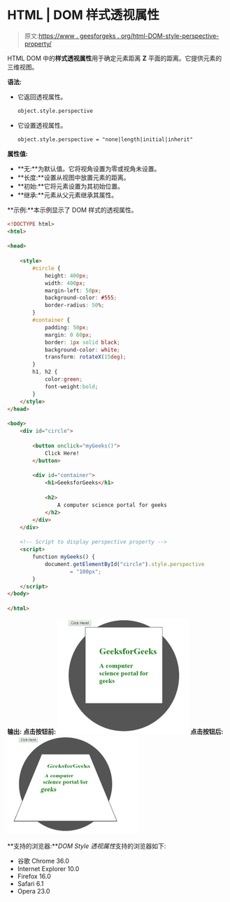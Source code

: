 # HTML | DOM 样式透视属性

> 原文:[https://www . geesforgeks . org/html-DOM-style-perspective-property/](https://www.geeksforgeeks.org/html-dom-style-perspective-property/)

HTML DOM 中的**样式透视属性**用于确定元素距离 **Z** 平面的距离。它提供元素的三维视图。

**语法:**

*   它返回透视属性。

    ```html
    object.style.perspective
    ```

*   它设置透视属性。

    ```html
    object.style.perspective = "none|length|initial|inherit"
    ```

**属性值:**

*   **无:**为默认值。它将视角设置为零或视角未设置。
*   **长度:**设置从视图中放置元素的距离。
*   **初始:**它将元素设置为其初始位置。
*   **继承:**元素从父元素继承其属性。

**示例:**本示例显示了 DOM 样式的透视属性。

```html
<!DOCTYPE html>
<html>

<head>

    <style>
        #circle {
            height: 400px;
            width: 400px;
            margin-left: 50px;
            background-color: #555;
            border-radius: 50%;
        }
        #container {
            padding: 50px;
            margin: 0 60px;
            border: 1px solid black;
            background-color: white;
            transform: rotateX(15deg);
        }
        h1, h2 {
            color:green;
            font-weight:bold;
        }
    </style>
</head>

<body>
    <div id="circle">

        <button onclick="myGeeks()"> 
            Click Here! 
        </button> 

        <div id="container">
            <h1>GeeksforGeeks</h1>

            <h2>
                A computer science portal for geeks
            </h2>
        </div>
    </div>

    <!-- Script to display perspective property -->
    <script>
        function myGeeks() {
            document.getElementById("circle").style.perspective
                    = "100px";
        }
    </script>
</body>

</html>                    
```

**输出:**
**点击按钮前:**
![](img/5b598517617a4a982c26f39c6bb28a40.png)
**点击按钮后:**
![](img/7af433893157971c14270bb3b2d10cbf.png)

**支持的浏览器:***DOM Style 透视属性*支持的浏览器如下:

*   谷歌 Chrome 36.0
*   Internet Explorer 10.0
*   Firefox 16.0
*   Safari 6.1
*   Opera 23.0
